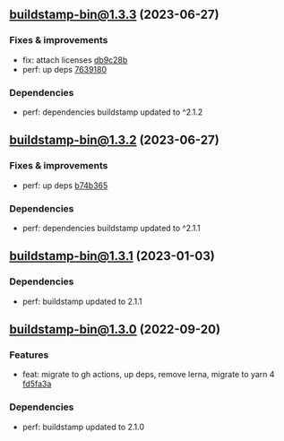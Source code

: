 ## [buildstamp-bin@1.3.3](https://github.com/qiwi/buildstamp/compare/2023.6.27-buildstamp-bin.1.3.2-f0...2023.6.27-buildstamp-bin.1.3.3-f0) (2023-06-27)

### Fixes & improvements
* fix: attach licenses [db9c28b](https://github.com/qiwi/buildstamp/commit/db9c28bcbfd8ec66b75954d9464389deb9011b07)
* perf: up deps [7639180](https://github.com/qiwi/buildstamp/commit/7639180e379e2b833870059ac9542c69c8602c66)

### Dependencies
* perf: dependencies buildstamp updated to ^2.1.2

## [buildstamp-bin@1.3.2](https://github.com/qiwi/buildstamp/compare/2023.1.3-buildstamp-bin.1.3.1-f0...2023.6.27-buildstamp-bin.1.3.2-f0) (2023-06-27)

### Fixes & improvements
* perf: up deps [b74b365](https://github.com/qiwi/buildstamp/commit/b74b365e9d19b354761f39bc9a4d8aa8fe4073e5)

### Dependencies
* perf: dependencies buildstamp updated to ^2.1.1

## [buildstamp-bin@1.3.1](https://github.com/qiwi/buildstamp/compare/2022.9.20-buildstamp-bin.1.3.0-f0...2023.1.3-buildstamp-bin.1.3.1-f0) (2023-01-03)

### Dependencies
* perf: buildstamp updated to 2.1.1

## [buildstamp-bin@1.3.0](https://github.com/qiwi/buildstamp/compare/buildstamp-bin@1.2.1...2022.9.20-buildstamp-bin.1.3.0-f0) (2022-09-20)

### Features
* feat: migrate to gh actions, up deps, remove lerna, migrate to yarn 4 [fd5fa3a](https://github.com/qiwi/buildstamp/commit/fd5fa3afa6b2634b7ccbf47022fe9156145168c6)

### Dependencies
* perf: buildstamp updated to 2.1.0
